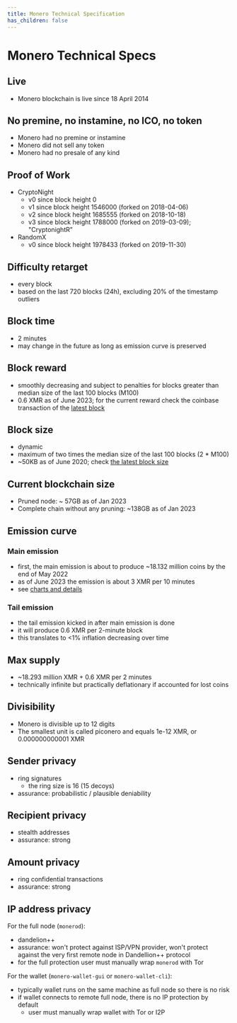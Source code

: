 ```yaml
---
title: Monero Technical Specification
has_children: false
---
```


# Monero Technical Specs

## Live

* Monero blockchain is live since 18 April 2014

## No premine, no instamine, no ICO, no token

* Monero had no premine or instamine
* Monero did not sell any token
* Monero had no presale of any kind

## Proof of Work

* CryptoNight
    * v0 since block height 0
    * v1 since block height 1546000 (forked on 2018-04-06)
    * v2 since block height 1685555 (forked on 2018-10-18)
    * v3 since block height 1788000 (forked on 2019-03-09); "CryptonightR"
* RandomX
    * v0 since block height 1978433 (forked on 2019-11-30)

## Difficulty retarget

* every block
* based on the last 720 blocks (24h), excluding 20% of the timestamp outliers

## Block time

* 2 minutes
* may change in the future as long as emission curve is preserved

## Block reward

* smoothly decreasing and subject to penalties for blocks greater than median size of the last 100 blocks (M100)
* 0.6 XMR as of June 2023; for the current reward check the coinbase transaction of the [latest block](https://xmrchain.net/)

## Block size

* dynamic
* maximum of two times the median size of the last 100 blocks (2 * M100)
* ~50KB as of June 2020; check [the latest block size](https://bitinfocharts.com/comparison/monero-size.html#3m)

## Current blockchain size

* Pruned node: ~ 57GB as of Jan 2023
* Complete chain without any pruning: ~138GB as of Jan 2023

## Emission curve

### Main emission

* first, the main emission is about to produce ~18.132 million coins by the end of May 2022
* as of June 2023 the emission is about 3 XMR per 10 minutes
* see [charts and details](https://www.reddit.com/r/Monero/comments/512kwh/useful_for_learning_about_monero_coin_emission/)

### Tail emission

* the tail emission kicked in after main emission is done
* it will produce 0.6 XMR per 2-minute block
* this translates to <1% inflation decreasing over time

## Max supply

* ~18.293 million XMR + 0.6 XMR per 2 minutes
* technically infinite but practically deflationary if accounted for lost coins

## Divisibility

* Monero is divisible up to 12 digits
* The smallest unit is called piconero and equals 1e-12 XMR, or 0.000000000001 XMR

## Sender privacy

* ring signatures
    * the ring size is 16 (15 decoys)
* assurance: probabilistic / plausible deniability

## Recipient privacy

* stealth addresses
* assurance: strong

## Amount privacy

* ring confidential transactions
* assurance: strong

## IP address privacy

For the full node (`monerod`):

* dandelion++
* assurance: won't protect against ISP/VPN provider, won't protect against the very first remote node in Dandellion++ protocol
* for the full protection user must manually wrap `monerod` with Tor

For the wallet (`monero-wallet-gui` or `monero-wallet-cli`):

* typically wallet runs on the same machine as full node so there is no risk
* if wallet connects to remote full node, there is no IP protection by default
    * user must manually wrap wallet with Tor or I2P
